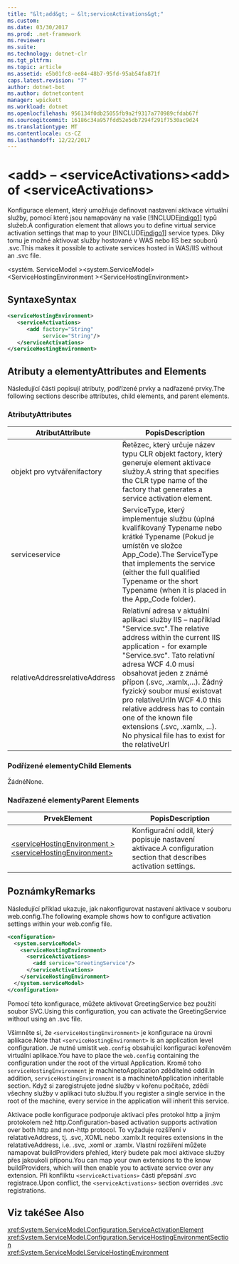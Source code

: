 ```yaml
---
title: "&lt;add&gt; – &lt;serviceActivations&gt;"
ms.custom: 
ms.date: 03/30/2017
ms.prod: .net-framework
ms.reviewer: 
ms.suite: 
ms.technology: dotnet-clr
ms.tgt_pltfrm: 
ms.topic: article
ms.assetid: e5b01fc8-ee84-48b7-95fd-95ab54fa871f
caps.latest.revision: "7"
author: dotnet-bot
ms.author: dotnetcontent
manager: wpickett
ms.workload: dotnet
ms.openlocfilehash: 956134f0db25055fb9a2f9317a770989cfdab67f
ms.sourcegitcommit: 16186c34a957fdd52e5db7294f291f7530ac9d24
ms.translationtype: MT
ms.contentlocale: cs-CZ
ms.lasthandoff: 12/22/2017
---
```

# <a name="ltaddgt-of-ltserviceactivationsgt"></a><span data-ttu-id="d2042-102">&lt;add&gt; – &lt;serviceActivations&gt;</span><span class="sxs-lookup"><span data-stu-id="d2042-102">&lt;add&gt; of &lt;serviceActivations&gt;</span></span>
<span data-ttu-id="d2042-103">Konfigurace element, který umožňuje definovat nastavení aktivace virtuální služby, pomocí které jsou namapovány na vaše [!INCLUDE[indigo1](../../../../../includes/indigo1-md.md)] typů služeb.</span><span class="sxs-lookup"><span data-stu-id="d2042-103">A configuration element that allows you to define virtual service activation settings that map to your [!INCLUDE[indigo1](../../../../../includes/indigo1-md.md)] service types.</span></span> <span data-ttu-id="d2042-104">Díky tomu je možné aktivovat služby hostované v WAS nebo IIS bez souborů .svc.</span><span class="sxs-lookup"><span data-stu-id="d2042-104">This makes it possible to activate services hosted in WAS/IIS without an .svc file.</span></span>  
  
 <span data-ttu-id="d2042-105">\<systém. ServiceModel ></span><span class="sxs-lookup"><span data-stu-id="d2042-105">\<system.ServiceModel></span></span>  
<span data-ttu-id="d2042-106">\<ServiceHostingEnvironment ></span><span class="sxs-lookup"><span data-stu-id="d2042-106">\<ServiceHostingEnvironment></span></span>  
  
## <a name="syntax"></a><span data-ttu-id="d2042-107">Syntaxe</span><span class="sxs-lookup"><span data-stu-id="d2042-107">Syntax</span></span>  
  
```xml  
<serviceHostingEnvironment>   
   <serviceActivations>  
      <add factory="String"  
           service="String"/>  
   </serviceActivations>  
</serviceHostingEnvironment>  
```  
  
## <a name="attributes-and-elements"></a><span data-ttu-id="d2042-108">Atributy a elementy</span><span class="sxs-lookup"><span data-stu-id="d2042-108">Attributes and Elements</span></span>  
 <span data-ttu-id="d2042-109">Následující části popisují atributy, podřízené prvky a nadřazené prvky.</span><span class="sxs-lookup"><span data-stu-id="d2042-109">The following sections describe attributes, child elements, and parent elements.</span></span>  
  
### <a name="attributes"></a><span data-ttu-id="d2042-110">Atributy</span><span class="sxs-lookup"><span data-stu-id="d2042-110">Attributes</span></span>  
  
|<span data-ttu-id="d2042-111">Atribut</span><span class="sxs-lookup"><span data-stu-id="d2042-111">Attribute</span></span>|<span data-ttu-id="d2042-112">Popis</span><span class="sxs-lookup"><span data-stu-id="d2042-112">Description</span></span>|  
|---------------|-----------------|  
|<span data-ttu-id="d2042-113">objekt pro vytváření</span><span class="sxs-lookup"><span data-stu-id="d2042-113">factory</span></span>|<span data-ttu-id="d2042-114">Řetězec, který určuje název typu CLR objekt factory, který generuje element aktivace služby.</span><span class="sxs-lookup"><span data-stu-id="d2042-114">A string that specifies the CLR type name of the factory that generates a service activation element.</span></span>|  
|<span data-ttu-id="d2042-115">service</span><span class="sxs-lookup"><span data-stu-id="d2042-115">service</span></span>|<span data-ttu-id="d2042-116">ServiceType, který implementuje službu (úplná kvalifikovaný Typename nebo krátké Typename (Pokud je umístěn ve složce App_Code).</span><span class="sxs-lookup"><span data-stu-id="d2042-116">The ServiceType that implements the service (either the full qualified Typename or the short Typename (when it is placed in the App_Code folder).</span></span>|  
|<span data-ttu-id="d2042-117">relativeAddress</span><span class="sxs-lookup"><span data-stu-id="d2042-117">relativeAddress</span></span>|<span data-ttu-id="d2042-118">Relativní adresa v aktuální aplikaci služby IIS – například "Service.svc".</span><span class="sxs-lookup"><span data-stu-id="d2042-118">The relative address within the current IIS application - for example "Service.svc".</span></span> <span data-ttu-id="d2042-119">Tato relativní adresa WCF 4.0 musí obsahovat jeden z známé přípon (.svc, .xamlx,...). Žádný fyzický soubor musí existovat pro relativeUrl</span><span class="sxs-lookup"><span data-stu-id="d2042-119">In WCF 4.0 this relative address has to contain one of the known file extensions (.svc, .xamlx, ...). No physical file has to exist for the relativeUrl</span></span>|  
  
### <a name="child-elements"></a><span data-ttu-id="d2042-120">Podřízené elementy</span><span class="sxs-lookup"><span data-stu-id="d2042-120">Child Elements</span></span>  
 <span data-ttu-id="d2042-121">Žádné</span><span class="sxs-lookup"><span data-stu-id="d2042-121">None.</span></span>  
  
### <a name="parent-elements"></a><span data-ttu-id="d2042-122">Nadřazené elementy</span><span class="sxs-lookup"><span data-stu-id="d2042-122">Parent Elements</span></span>  
  
|<span data-ttu-id="d2042-123">Prvek</span><span class="sxs-lookup"><span data-stu-id="d2042-123">Element</span></span>|<span data-ttu-id="d2042-124">Popis</span><span class="sxs-lookup"><span data-stu-id="d2042-124">Description</span></span>|  
|-------------|-----------------|  
|[<span data-ttu-id="d2042-125">\<serviceHostingEnvironment ></span><span class="sxs-lookup"><span data-stu-id="d2042-125">\<serviceHostingEnvironment></span></span>](../../../../../docs/framework/configure-apps/file-schema/wcf/servicehostingenvironment.md)|<span data-ttu-id="d2042-126">Konfigurační oddíl, který popisuje nastavení aktivace.</span><span class="sxs-lookup"><span data-stu-id="d2042-126">A configuration section that describes activation settings.</span></span>|  
  
## <a name="remarks"></a><span data-ttu-id="d2042-127">Poznámky</span><span class="sxs-lookup"><span data-stu-id="d2042-127">Remarks</span></span>  
 <span data-ttu-id="d2042-128">Následující příklad ukazuje, jak nakonfigurovat nastavení aktivace v souboru web.config.</span><span class="sxs-lookup"><span data-stu-id="d2042-128">The following example shows how to configure activation settings within your web.config file.</span></span>  
  
```xml  
<configuration>  
  <system.serviceModel>  
    <serviceHostingEnvironment>  
      <serviceActivations>  
        <add service="GreetingService"/>  
      </serviceActivations>  
    </serviceHostingEnvironment>  
  </system.serviceModel>  
</configuration>  
```  
  
 <span data-ttu-id="d2042-129">Pomocí této konfigurace, můžete aktivovat GreetingService bez použití soubor SVC.</span><span class="sxs-lookup"><span data-stu-id="d2042-129">Using this configuration, you can activate the GreetingService without using an .svc file.</span></span>  
  
 <span data-ttu-id="d2042-130">Všimněte si, že `<serviceHostingEnvironment>` je konfigurace na úrovni aplikace.</span><span class="sxs-lookup"><span data-stu-id="d2042-130">Note that `<serviceHostingEnvironment>` is an application level configuration.</span></span> <span data-ttu-id="d2042-131">Je nutné umístit `web.config` obsahující konfiguraci kořenovém virtuální aplikace.</span><span class="sxs-lookup"><span data-stu-id="d2042-131">You have to place the `web.config` containing the configuration under the root of the virtual Application.</span></span> <span data-ttu-id="d2042-132">Kromě toho `serviceHostingEnvironment` je machinetoApplication zděditelné oddíl.</span><span class="sxs-lookup"><span data-stu-id="d2042-132">In addition, `serviceHostingEnvironment` is a machinetoApplication inheritable section.</span></span> <span data-ttu-id="d2042-133">Když si zaregistrujete jedné služby v kořenu počítače, zdědí všechny služby v aplikaci tuto službu.</span><span class="sxs-lookup"><span data-stu-id="d2042-133">If you register a single service in the root of the machine, every service in the application will inherit this service.</span></span>  
  
 <span data-ttu-id="d2042-134">Aktivace podle konfigurace podporuje aktivaci přes protokol http a jiným protokolem než http.</span><span class="sxs-lookup"><span data-stu-id="d2042-134">Configuration-based activation supports activation over both http and non-http protocol.</span></span> <span data-ttu-id="d2042-135">To vyžaduje rozšíření v relatativeAddress, tj. .svc, XOML nebo .xamlx.</span><span class="sxs-lookup"><span data-stu-id="d2042-135">It requires extensions in the relatativeAddress, i.e. .svc, .xoml or .xamlx.</span></span> <span data-ttu-id="d2042-136">Vlastní rozšíření můžete namapovat buildProviders přehled, který budete pak moci aktivace služby přes jakoukoli příponu.</span><span class="sxs-lookup"><span data-stu-id="d2042-136">You can map your own extensions to the know buildProviders, which will then enable you to activate service over any extension.</span></span> <span data-ttu-id="d2042-137">Při konfliktu `<serviceActivations>` části přepsání .svc registrace.</span><span class="sxs-lookup"><span data-stu-id="d2042-137">Upon conflict, the `<serviceActivations>` section overrides .svc registrations.</span></span>  
  
## <a name="see-also"></a><span data-ttu-id="d2042-138">Viz také</span><span class="sxs-lookup"><span data-stu-id="d2042-138">See Also</span></span>  
 <xref:System.ServiceModel.Configuration.ServiceActivationElement>  
 <xref:System.ServiceModel.Configuration.ServiceHostingEnvironmentSection>  
 <xref:System.ServiceModel.ServiceHostingEnvironment>
